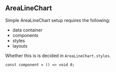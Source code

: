 ## AreaLineChart

Simple AreaLineChart setup requires the following:

- data container
- components
- styles
- layouts

Whether this is is decided in `AreaLineChart.styles`.

```tsx
const component = () => void 0;
```
